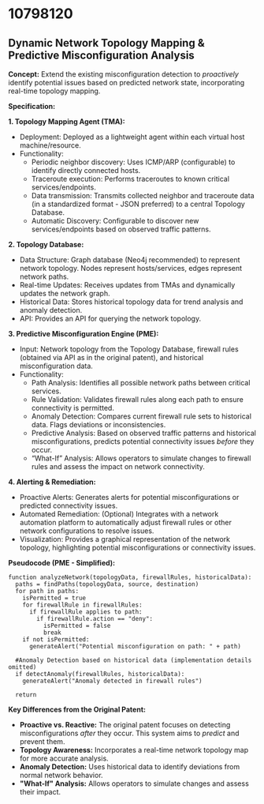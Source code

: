 # 10798120

## Dynamic Network Topology Mapping & Predictive Misconfiguration Analysis

**Concept:** Extend the existing misconfiguration detection to *proactively* identify potential issues based on predicted network state, incorporating real-time topology mapping.

**Specification:**

**1. Topology Mapping Agent (TMA):**
   *   Deployment: Deployed as a lightweight agent within each virtual host machine/resource.
   *   Functionality:
        *   Periodic neighbor discovery: Uses ICMP/ARP (configurable) to identify directly connected hosts.
        *   Traceroute execution: Performs traceroutes to known critical services/endpoints.
        *   Data transmission:  Transmits collected neighbor and traceroute data (in a standardized format - JSON preferred) to a central Topology Database.
        *   Automatic Discovery: Configurable to discover new services/endpoints based on observed traffic patterns.

**2. Topology Database:**
   *   Data Structure: Graph database (Neo4j recommended) to represent network topology. Nodes represent hosts/services, edges represent network paths.
   *   Real-time Updates: Receives updates from TMAs and dynamically updates the network graph.
   *   Historical Data: Stores historical topology data for trend analysis and anomaly detection.
   *   API: Provides an API for querying the network topology.

**3. Predictive Misconfiguration Engine (PME):**
   *   Input: Network topology from the Topology Database, firewall rules (obtained via API as in the original patent), and historical misconfiguration data.
   *   Functionality:
        *   Path Analysis: Identifies all possible network paths between critical services.
        *   Rule Validation: Validates firewall rules along each path to ensure connectivity is permitted.
        *   Anomaly Detection: Compares current firewall rule sets to historical data. Flags deviations or inconsistencies.
        *   Predictive Analysis: Based on observed traffic patterns and historical misconfigurations, predicts potential connectivity issues *before* they occur.
        *   “What-If” Analysis:  Allows operators to simulate changes to firewall rules and assess the impact on network connectivity.

**4. Alerting & Remediation:**
   *   Proactive Alerts:  Generates alerts for potential misconfigurations or predicted connectivity issues.
   *   Automated Remediation:  (Optional) Integrates with a network automation platform to automatically adjust firewall rules or other network configurations to resolve issues.
   *   Visualization: Provides a graphical representation of the network topology, highlighting potential misconfigurations or connectivity issues.

**Pseudocode (PME - Simplified):**

```
function analyzeNetwork(topologyData, firewallRules, historicalData):
  paths = findPaths(topologyData, source, destination)
  for path in paths:
    isPermitted = true
    for firewallRule in firewallRules:
      if firewallRule applies to path:
        if firewallRule.action == "deny":
          isPermitted = false
          break
    if not isPermitted:
      generateAlert("Potential misconfiguration on path: " + path)

  #Anomaly Detection based on historical data (implementation details omitted)
  if detectAnomaly(firewallRules, historicalData):
    generateAlert("Anomaly detected in firewall rules")

  return
```

**Key Differences from the Original Patent:**

*   **Proactive vs. Reactive:** The original patent focuses on detecting misconfigurations *after* they occur. This system aims to *predict* and prevent them.
*   **Topology Awareness:** Incorporates a real-time network topology map for more accurate analysis.
*   **Anomaly Detection:** Uses historical data to identify deviations from normal network behavior.
*   **"What-If" Analysis:** Allows operators to simulate changes and assess their impact.
